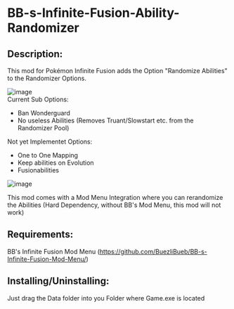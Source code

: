 # BB-s-Infinite-Fusion-Ability-Randomizer
## Description:
<p>This mod for Pokémon Infinite Fusion adds the Option "Randomize Abilities" to the Randomizer Options.</p>

![image](https://github.com/BuezliBueb/BB-s-Infinite-Fusion-Ability-Randomizer/assets/164735539/b5e59ed5-5c3d-469d-8235-e0e12e31d151)
<br>
Current Sub Options:
<ul>
<li>Ban Wonderguard</li>
<li>No useless Abilities (Removes Truant/Slowstart etc. from the Randomizer Pool)</li>
</ul>
Not yet Implementet Options:
<ul>
<li>One to One Mapping</li>
<li>Keep abilities on Evolution</li>
<li>Fusionabilities</li>
</ul>

![image](https://github.com/BuezliBueb/BB-s-Infinite-Fusion-Ability-Randomizer/assets/164735539/0cdfddc5-5c34-43a5-bff1-6ccd95cb0368)

<p>This mod comes with a Mod Menu Integration where you can rerandomize the Abilities (Hard Dependency, without BB's Mod Menu, this mod will not work)</p>

## Requirements:
BB's Infinite Fusion Mod Menu (https://github.com/BuezliBueb/BB-s-Infinite-Fusion-Mod-Menu/)

## Installing/Uninstalling:
Just drag the Data folder into you Folder where Game.exe is located
